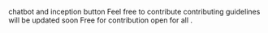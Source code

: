 chatbot and inception button
Feel free to contribute
contributing guidelines will be updated soon
Free for contribution 
open for all
.
